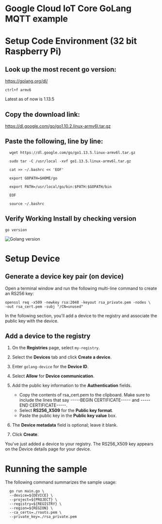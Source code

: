 # Google Cloud IoT Core GoLang MQTT example

# Setup Code Environment (32 bit Raspberry Pi)

## Look up the most recent go version:
https://golang.org/dl/

  ``` ctrl+f armv6 ```

Latest as of now is 1.13.5

## Copy the download link:
https://dl.google.com/go/go1.10.2.linux-armv6l.tar.gz

## Paste the following, line by line:
```
  wget https://dl.google.com/go/go1.13.5.linux-armv6l.tar.gz

  sudo tar -C /usr/local -xvf go1.13.5.linux-armv6l.tar.gz

  cat >> ~/.bashrc << 'EOF'

  export GOPATH=$HOME/go

  export PATH=/usr/local/go/bin:$PATH:$GOPATH/bin

  EOF

  source ~/.bashrc
```

## Verify Working Install by checking version
  ``` go version ```
  
  ![Golang version](https://github.com/mvartani76/google-iot-core-tests/blob/master/images/golang-version-test-output.png "Nodejs Golang Version - Successful Install")

# Setup Device

## Generate a device key pair (on device)
Open a terminal window and run the following multi-line command to create an RS256 key:

    openssl req -x509 -newkey rsa:2048 -keyout rsa_private.pem -nodes \
    -out rsa_cert.pem -subj "/CN=unused"

In the following section, you'll add a device to the registry and associate the public key with the device.

## Add a device to the registry
1. On the **Registries** page, select ```my-registry```.

2. Select the **Devices** tab and click **Create a device**.

3. Enter ```golang-device``` for the **Device ID**.

4. Select **Allow** for **Device communication**.

5. Add the public key information to the **Authentication** fields.
    - Copy the contents of rsa_cert.pem to the clipboard. Make sure to include the lines that say -----BEGIN CERTIFICATE----- and -----END CERTIFICATE-----.
    - Select **RS256_X509** for the **Public key format**.
    - Paste the public key in the **Public key value** box.

6. The **Device metadata** field is optional; leave it blank.

7. Click **Create**.

You've just added a device to your registry. The RS256_X509 key appears on the Device details page for your device.

# Running the sample

The following command summarizes the sample usage:

```
  go run main.go \
  --device=${DEVICE} \
  --project=${PROJECT} \
  --registry=${REGISTRY} \
  --region=${REGION} \
  --ca_certs=./roots.pem \
  --private_key=./rsa_private.pem
```
